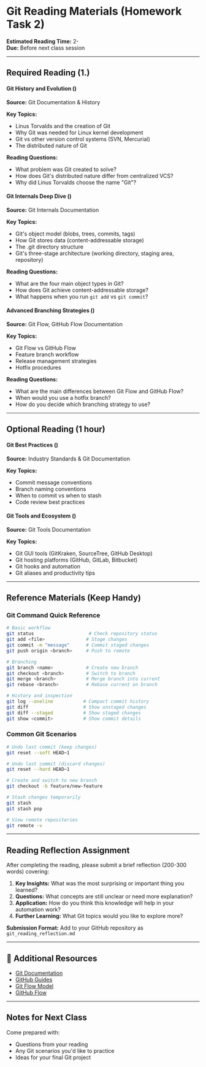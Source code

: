 # Git Reading Materials (Homework Task 2)

**Estimated Reading Time:** 2-  
**Due:** Before next class session

---

## Required Reading (1.)

#### Git History and Evolution ()
**Source:** Git Documentation & History

**Key Topics:**
- Linus Torvalds and the creation of Git
- Why Git was needed for Linux kernel development
- Git vs other version control systems (SVN, Mercurial)
- The distributed nature of Git

**Reading Questions:**
- What problem was Git created to solve?
- How does Git's distributed nature differ from centralized VCS?
- Why did Linus Torvalds choose the name "Git"?

#### Git Internals Deep Dive ()
**Source:** Git Internals Documentation

**Key Topics:**
- Git's object model (blobs, trees, commits, tags)
- How Git stores data (content-addressable storage)
- The .git directory structure
- Git's three-stage architecture (working directory, staging area, repository)

**Reading Questions:**
- What are the four main object types in Git?
- How does Git achieve content-addressable storage?
- What happens when you run `git add` vs `git commit`?

#### Advanced Branching Strategies ()
**Source:** Git Flow, GitHub Flow Documentation

**Key Topics:**
- Git Flow vs GitHub Flow
- Feature branch workflow
- Release management strategies
- Hotfix procedures

**Reading Questions:**
- What are the main differences between Git Flow and GitHub Flow?
- When would you use a hotfix branch?
- How do you decide which branching strategy to use?

---

## Optional Reading (1 hour)

#### Git Best Practices ()
**Source:** Industry Standards & Git Documentation

**Key Topics:**
- Commit message conventions
- Branch naming conventions
- When to commit vs when to stash
- Code review best practices

#### Git Tools and Ecosystem ()
**Source:** Git Tools Documentation

**Key Topics:**
- Git GUI tools (GitKraken, SourceTree, GitHub Desktop)
- Git hosting platforms (GitHub, GitLab, Bitbucket)
- Git hooks and automation
- Git aliases and productivity tips

---

## Reference Materials (Keep Handy)

### Git Command Quick Reference
```bash
# Basic workflow
git status                    # Check repository status
git add <file>               # Stage changes
git commit -m "message"      # Commit staged changes
git push origin <branch>     # Push to remote

# Branching
git branch <name>            # Create new branch
git checkout <branch>        # Switch to branch
git merge <branch>           # Merge branch into current
git rebase <branch>          # Rebase current on branch

# History and inspection
git log --oneline           # Compact commit history
git diff                    # Show unstaged changes
git diff --staged           # Show staged changes
git show <commit>           # Show commit details
```

### Common Git Scenarios
```bash
# Undo last commit (keep changes)
git reset --soft HEAD~1

# Undo last commit (discard changes)
git reset --hard HEAD~1

# Create and switch to new branch
git checkout -b feature/new-feature

# Stash changes temporarily
git stash
git stash pop

# View remote repositories
git remote -v
```

---

## Reading Reflection Assignment

After completing the reading, please submit a brief reflection (200-300 words) covering:

1. **Key Insights:** What was the most surprising or important thing you learned?
2. **Questions:** What concepts are still unclear or need more explanation?
3. **Application:** How do you think this knowledge will help in your automation work?
4. **Further Learning:** What Git topics would you like to explore more?

**Submission Format:** Add to your GitHub repository as `git_reading_reflection.md`

---

## 🔗 Additional Resources

- [Git Documentation](https://git-scm.com/doc)
- [GitHub Guides](https://guides.github.com/)
- [Git Flow Model](https://nvie.com/posts/a-successful-git-branching-model/)
- [GitHub Flow](https://guides.github.com/introduction/flow/)

---

## Notes for Next Class

Come prepared with:
- Questions from your reading
- Any Git scenarios you'd like to practice
- Ideas for your final Git project
